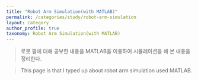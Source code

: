 ```yaml
---
title: "Robot Arm Simulation(with MATLAB)"
permalink: /categories/study/robot-arm-simulation
layout: category
author_profile: true
taxonomy: Robot Arm Simulation(with MATLAB)
---
```


>로봇 팔에 대해 공부한 내용을 MATLAB을 이용하여 시뮬레이션을 해 본 내용을 정리한다. 

>This page is that I typed up about robot arm simulation used MATLAB. 

